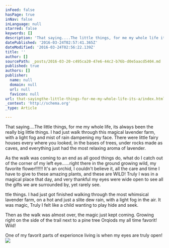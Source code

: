 ```yaml
---
inFeed: false
hasPage: true
inNav: false
inLanguage: null
starred: false
keywords: []
description: 'That saying....The little things, for me my whole life its always been the really big li'
datePublished: '2016-03-24T02:57:41.365Z'
dateModified: '2016-03-24T02:56:22.139Z'
title: ''
author: []
sourcePath: _posts/2016-03-20-c495ca20-47e6-44c2-b76b-d0e5aacd5404.md
published: true
authors: []
publisher:
  name: null
  domain: null
  url: null
  favicon: null
url: that-sayingthe-little-things-for-me-my-whole-life-its-a/index.html
_context: 'http://schema.org'
_type: Article

---
```

That saying....The little things, for me my whole life, its always been the really big little things. I had just walk through this magical lavender farm, with a light fog and mist of rain dampening my face. There were little fairy houses every where you looked, in the bases of trees, under rocks made as caves, and everything just had the most relaxing aroma of lavender.

As the walk was coming to an end as all good things do, what do I catch out of the corner of my left eye......right there in the ground growing wild, my favorite flower!!!!!! It's an orchid, I couldn't believe it, all the care and time I have to give to these amazing plants, and these are WILD! Truly I was in a magical place that day, and very thankful my eyes were wide open to see all the gifts we are surrounded by, yet rarely see.

  
  
  
  
  
  
  
  
  
  
  
  
  
  
  
  
  
  
  
  
  
  
  
  
  
  
  
  
  
  
  
  
  
  
  
  
  
  
  
  
  
  
  
  
ttle things. I had just got finished walking through the most whimsical lavender farm, on a hot and just a slite dew rain, with a light fog in the air. It was magic, Truly I felt like a child wanting to play hide and seek.

Then as the walk was almost over, the magic just kept coming. Growing right on the side of the trail next to a pine tree Orqiods my all time favorit! Wild!

One of my favorit parts of experionce living is when my eyes are truly open!
![](https://the-grid-user-content.s3-us-west-2.amazonaws.com/34f88454-1cf2-4596-b9dd-38fa0bff471b.jpg)